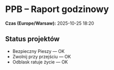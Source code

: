# PPB – Raport godzinowy
**Czas (Europe/Warsaw):** 2025-10-25 18:20

## Status projektów
- Bezpieczny Pieszy — OK
- Zwolnij przy przejściu — OK
- Odblask ratuje życie — OK

